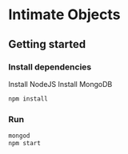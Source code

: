 # Intimate Objects

## Getting started

### Install dependencies

Install NodeJS
Install MongoDB

```sh
npm install
```

### Run

```sh
mongod
npm start
```